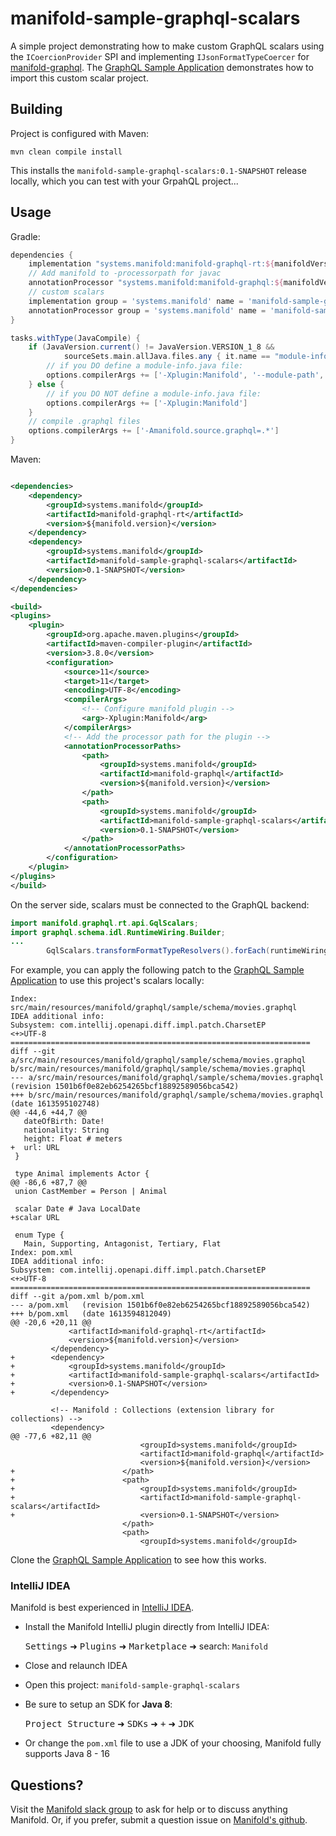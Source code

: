 # manifold-sample-graphql-scalars

A simple project demonstrating how to make custom GraphQL scalars using the `ICoercionProvider` SPI and implementing
`IJsonFormatTypeCoercer`
for [manifold-graphql](https://github.com/manifold-systems/manifold/tree/master/manifold-deps-parent/manifold-graphql).
The [GraphQL Sample Application](https://github.com/manifold-systems/manifold-sample-graphql-app) demonstrates how to
import this custom scalar project.

## Building

Project is configured with Maven:

```
mvn clean compile install
```

This installs the `manifold-sample-graphql-scalars:0.1-SNAPSHOT` release locally, which you can test with your GrpahQL
project...

## Usage

Gradle:

```groovy
dependencies {
    implementation "systems.manifold:manifold-graphql-rt:${manifoldVersion}"
    // Add manifold to -processorpath for javac
    annotationProcessor "systems.manifold:manifold-graphql:${manifoldVersion}"
    // custom scalars
    implementation group = 'systems.manifold' name = 'manifold-sample-graphql-scalars' version = manifoldVersion
    annotationProcessor group = 'systems.manifold' name = 'manifold-sample-graphql-scalars' version = manifoldVersion
}

tasks.withType(JavaCompile) {
    if (JavaVersion.current() != JavaVersion.VERSION_1_8 &&
            sourceSets.main.allJava.files.any { it.name == "module-info.java" }) {
        // if you DO define a module-info.java file:
        options.compilerArgs += ['-Xplugin:Manifold', '--module-path', it.classpath.asPath]
    } else {
        // if you DO NOT define a module-info.java file:
        options.compilerArgs += ['-Xplugin:Manifold']
    }
    // compile .graphql files
    options.compilerArgs += ['-Amanifold.source.graphql=.*']
}
```

Maven:

```xml

<dependencies>
    <dependency>
        <groupId>systems.manifold</groupId>
        <artifactId>manifold-graphql-rt</artifactId>
        <version>${manifold.version}</version>
    </dependency>
    <dependency>
        <groupId>systems.manifold</groupId>
        <artifactId>manifold-sample-graphql-scalars</artifactId>
        <version>0.1-SNAPSHOT</version>
    </dependency>
</dependencies>

<build>
<plugins>
    <plugin>
        <groupId>org.apache.maven.plugins</groupId>
        <artifactId>maven-compiler-plugin</artifactId>
        <version>3.8.0</version>
        <configuration>
            <source>11</source>
            <target>11</target>
            <encoding>UTF-8</encoding>
            <compilerArgs>
                <!-- Configure manifold plugin -->
                <arg>-Xplugin:Manifold</arg>
            </compilerArgs>
            <!-- Add the processor path for the plugin -->
            <annotationProcessorPaths>
                <path>
                    <groupId>systems.manifold</groupId>
                    <artifactId>manifold-graphql</artifactId>
                    <version>${manifold.version}</version>
                </path>
                <path>
                    <groupId>systems.manifold</groupId>
                    <artifactId>manifold-sample-graphql-scalars</artifactId>
                    <version>0.1-SNAPSHOT</version>
                </path>
            </annotationProcessorPaths>
        </configuration>
    </plugin>
</plugins>
</build>
```

On the server side, scalars must be connected to the GraphQL backend:

```java
import manifold.graphql.rt.api.GqlScalars;
import graphql.schema.idl.RuntimeWiring.Builder;
...
        GqlScalars.transformFormatTypeResolvers().forEach(runtimeWiringBuilder::scalar);
```

For example, you can apply the following patch to the [GraphQL Sample Application](https://github.com/manifold-systems/manifold-sample-graphql-app) to use this project's scalars locally:
```aidl
Index: src/main/resources/manifold/graphql/sample/schema/movies.graphql
IDEA additional info:
Subsystem: com.intellij.openapi.diff.impl.patch.CharsetEP
<+>UTF-8
===================================================================
diff --git a/src/main/resources/manifold/graphql/sample/schema/movies.graphql b/src/main/resources/manifold/graphql/sample/schema/movies.graphql
--- a/src/main/resources/manifold/graphql/sample/schema/movies.graphql	(revision 1501b6f0e82eb6254265bcf18892589056bca542)
+++ b/src/main/resources/manifold/graphql/sample/schema/movies.graphql	(date 1613595102748)
@@ -44,6 +44,7 @@
   dateOfBirth: Date!
   nationality: String
   height: Float # meters
+  url: URL
 }
 
 type Animal implements Actor {
@@ -86,6 +87,7 @@
 union CastMember = Person | Animal
 
 scalar Date # Java LocalDate
+scalar URL
 
 enum Type {
   Main, Supporting, Antagonist, Tertiary, Flat
Index: pom.xml
IDEA additional info:
Subsystem: com.intellij.openapi.diff.impl.patch.CharsetEP
<+>UTF-8
===================================================================
diff --git a/pom.xml b/pom.xml
--- a/pom.xml	(revision 1501b6f0e82eb6254265bcf18892589056bca542)
+++ b/pom.xml	(date 1613594812049)
@@ -20,6 +20,11 @@
             <artifactId>manifold-graphql-rt</artifactId>
             <version>${manifold.version}</version>
         </dependency>
+        <dependency>
+            <groupId>systems.manifold</groupId>
+            <artifactId>manifold-sample-graphql-scalars</artifactId>
+            <version>0.1-SNAPSHOT</version>
+        </dependency>
 
         <!-- Manifold : Collections (extension library for collections) -->
         <dependency>
@@ -77,6 +82,11 @@
                             <groupId>systems.manifold</groupId>
                             <artifactId>manifold-graphql</artifactId>
                             <version>${manifold.version}</version>
+                        </path>
+                        <path>
+                            <groupId>systems.manifold</groupId>
+                            <artifactId>manifold-sample-graphql-scalars</artifactId>
+                            <version>0.1-SNAPSHOT</version>
                         </path>
                         <path>
                             <groupId>systems.manifold</groupId>
```
Clone the [GraphQL Sample Application](https://github.com/manifold-systems/manifold-sample-graphql-app) to see how this
works.

### IntelliJ IDEA

Manifold is best experienced in [IntelliJ IDEA](https://www.jetbrains.com/idea/download/).

* Install the Manifold IntelliJ plugin directly from IntelliJ IDEA:

  <kbd>Settings</kbd> ➜ <kbd>Plugins</kbd> ➜ <kbd>Marketplace</kbd> ➜ search: `Manifold`

* Close and relaunch IDEA
* Open this project: `manifold-sample-graphql-scalars`
* Be sure to setup an SDK for <b>Java 8</b>:

  <kbd>Project Structure</kbd> ➜ <kbd>SDKs</kbd> ➜ <kbd>+</kbd> ➜ <kbd>JDK</kbd>
* Or change the `pom.xml` file to use a JDK of your choosing, Manifold fully supports Java 8 - 16

## Questions?

Visit
the [Manifold slack group](https://join.slack.com/t/manifold-group/shared_invite/zt-e0bq8xtu-93ASQa~a8qe0KDhOoD6Bgg)
to ask for help or to discuss anything Manifold. Or, if you prefer, submit a question issue
on [Manifold's github](https://github.com/manifold-systems/manifold/issues).